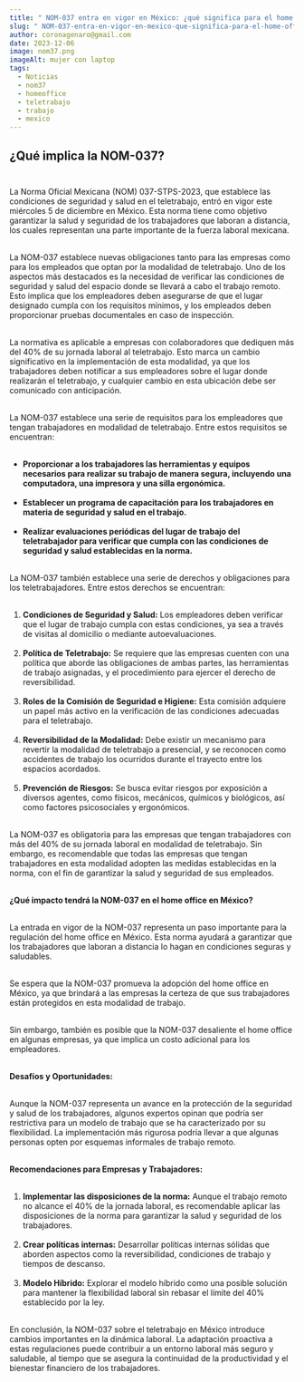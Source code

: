 ```yaml
---
title: " NOM-037 entra en vigor en México: ¿qué significa para el home office?"
slug: " NOM-037-entra-en-vigor-en-mexico-que-significa-para-el-home-office"
author: coronagenaro@gmail.com
date: 2023-12-06
image: nom37.png
imageAlt: mujer con laptop
tags:
  - Noticias
  - nom37
  - homeoffice
  - teletrabajo
  - trabajo
  - mexico
---
```

## **¿Qué implica la NOM-037?**<br/><br/>

La Norma Oficial Mexicana (NOM) 037-STPS-2023, que establece las condiciones de seguridad y salud en el teletrabajo, entró en vigor este miércoles 5 de diciembre en México. Esta norma tiene como objetivo garantizar la salud y seguridad de los trabajadores que laboran a distancia, los cuales representan una parte importante de la fuerza laboral mexicana.<br/><br/>

La NOM-037 establece nuevas obligaciones tanto para las empresas como para los empleados que optan por la modalidad de teletrabajo. Uno de los aspectos más destacados es la necesidad de verificar las condiciones de seguridad y salud del espacio donde se llevará a cabo el trabajo remoto. Esto implica que los empleadores deben asegurarse de que el lugar designado cumpla con los requisitos mínimos, y los empleados deben proporcionar pruebas documentales en caso de inspección.<br/><br/>

La normativa es aplicable a empresas con colaboradores que dediquen más del 40% de su jornada laboral al teletrabajo. Esto marca un cambio significativo en la implementación de esta modalidad, ya que los trabajadores deben notificar a sus empleadores sobre el lugar donde realizarán el teletrabajo, y cualquier cambio en esta ubicación debe ser comunicado con anticipación.<br/><br/>

<!--EndFragment-->

La NOM-037 establece una serie de requisitos para los empleadores que tengan trabajadores en modalidad de teletrabajo. Entre estos requisitos se encuentran:<br/><br/>

* **Proporcionar a los trabajadores las herramientas y equipos necesarios para realizar su trabajo de manera segura, incluyendo una computadora, una impresora y una silla ergonómica.**<br/><br/>
* **Establecer un programa de capacitación para los trabajadores en materia de seguridad y salud en el trabajo.**<br/><br/>
* **Realizar evaluaciones periódicas del lugar de trabajo del teletrabajador para verificar que cumpla con las condiciones de seguridad y salud establecidas en la norma.**<br/><br/>

La NOM-037 también establece una serie de derechos y obligaciones para los teletrabajadores. Entre estos derechos se encuentran:<br/><br/>

1. **Condiciones de Seguridad y Salud:** Los empleadores deben verificar que el lugar de trabajo cumpla con estas condiciones, ya sea a través de visitas al domicilio o mediante autoevaluaciones.<br/><br/>
2. **Política de Teletrabajo:** Se requiere que las empresas cuenten con una política que aborde las obligaciones de ambas partes, las herramientas de trabajo asignadas, y el procedimiento para ejercer el derecho de reversibilidad.<br/><br/>
3. **Roles de la Comisión de Seguridad e Higiene:** Esta comisión adquiere un papel más activo en la verificación de las condiciones adecuadas para el teletrabajo.<br/><br/>
4. **Reversibilidad de la Modalidad:** Debe existir un mecanismo para revertir la modalidad de teletrabajo a presencial, y se reconocen como accidentes de trabajo los ocurridos durante el trayecto entre los espacios acordados.<br/><br/>
5. **Prevención de Riesgos:** Se busca evitar riesgos por exposición a diversos agentes, como físicos, mecánicos, químicos y biológicos, así como factores psicosociales y ergonómicos.<br/><br/>

La NOM-037 es obligatoria para las empresas que tengan trabajadores con más del 40% de su jornada laboral en modalidad de teletrabajo. Sin embargo, es recomendable que todas las empresas que tengan trabajadores en esta modalidad adopten las medidas establecidas en la norma, con el fin de garantizar la salud y seguridad de sus empleados.<br/><br/>

**¿Qué impacto tendrá la NOM-037 en el home office en México?**<br/><br/>

La entrada en vigor de la NOM-037 representa un paso importante para la regulación del home office en México. Esta norma ayudará a garantizar que los trabajadores que laboran a distancia lo hagan en condiciones seguras y saludables.<br/><br/>

Se espera que la NOM-037 promueva la adopción del home office en México, ya que brindará a las empresas la certeza de que sus trabajadores están protegidos en esta modalidad de trabajo.<br/><br/>

Sin embargo, también es posible que la NOM-037 desaliente el home office en algunas empresas, ya que implica un costo adicional para los empleadores.<br/><br/>

<!--StartFragment-->

**Desafíos y Oportunidades:**<br/><br/>

Aunque la NOM-037 representa un avance en la protección de la seguridad y salud de los trabajadores, algunos expertos opinan que podría ser restrictiva para un modelo de trabajo que se ha caracterizado por su flexibilidad. La implementación más rigurosa podría llevar a que algunas personas opten por esquemas informales de trabajo remoto.<br/><br/>

**Recomendaciones para Empresas y Trabajadores:**<br/><br/>

1. **Implementar las disposiciones de la norma:** Aunque el trabajo remoto no alcance el 40% de la jornada laboral, es recomendable aplicar las disposiciones de la norma para garantizar la salud y seguridad de los trabajadores.<br/><br/>
2. **Crear políticas internas:** Desarrollar políticas internas sólidas que aborden aspectos como la reversibilidad, condiciones de trabajo y tiempos de descanso.<br/><br/>
3. **Modelo Híbrido:** Explorar el modelo híbrido como una posible solución para mantener la flexibilidad laboral sin rebasar el límite del 40% establecido por la ley.<br/><br/>

En conclusión, la NOM-037 sobre el teletrabajo en México introduce cambios importantes en la dinámica laboral. La adaptación proactiva a estas regulaciones puede contribuir a un entorno laboral más seguro y saludable, al tiempo que se asegura la continuidad de la productividad y el bienestar financiero de los trabajadores.<br/><br/>